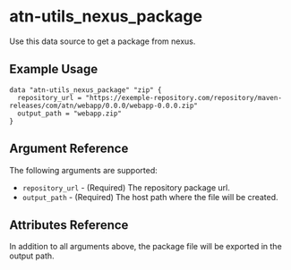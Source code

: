 # atn-utils_nexus_package

Use this data source to get a package from nexus.

## Example Usage

```hcl
data "atn-utils_nexus_package" "zip" {
  repository_url = "https://exemple-repository.com/repository/maven-releases/com/atn/webapp/0.0.0/webapp-0.0.0.zip"
  output_path = "webapp.zip"
}
```

## Argument Reference

The following arguments are supported:
* `repository_url` - (Required) The repository package url.
* `output_path` - (Required) The host path where the file will be created. 


## Attributes Reference

In addition to all arguments above, the package file will be exported in the output path.


